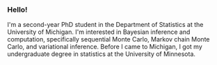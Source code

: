 ### Hello!

I'm a second-year PhD student in the Department of Statistics at the University of Michigan. I'm interested in Bayesian inference and computation, specifically sequential Monte Carlo, Markov chain Monte Carlo, and variational inference. Before I came to Michigan, I got my undergraduate degree in statistics at the University of Minnesota.
